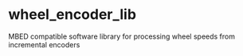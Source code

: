 # wheel_encoder_lib
MBED compatible software library for processing wheel speeds from incremental encoders
